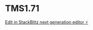 # TMS1.71

[Edit in StackBlitz next generation editor ⚡️](https://stackblitz.com/~/github.com/ProfessorDutch/TMS1.71)